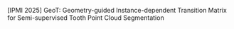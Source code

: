 [IPMI 2025] GeoT: Geometry-guided Instance-dependent Transition Matrix for Semi-supervised Tooth Point Cloud Segmentation